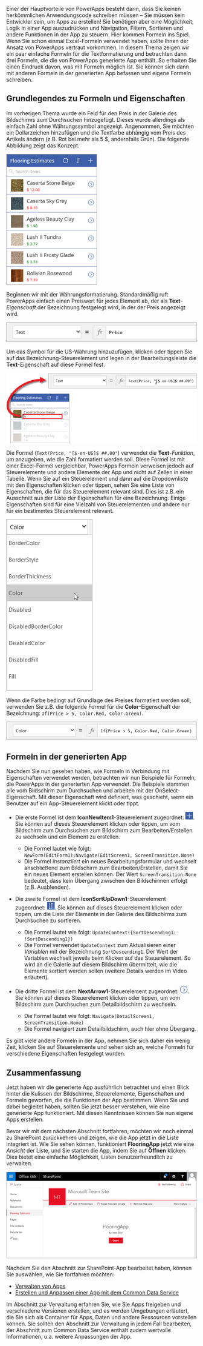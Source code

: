 Einer der Hauptvorteile von PowerApps besteht darin, dass Sie keinen herkömmlichen Anwendungscode schreiben müssen – Sie müssen kein Entwickler sein, um Apps zu erstellen! Sie benötigen aber eine Möglichkeit, Logik in einer App auszudrücken und Navigation, Filtern, Sortieren und andere Funktionen in der App zu steuern. Hier kommen Formeln ins Spiel. Wenn Sie schon einmal Excel-Formeln verwendet haben, sollte Ihnen der Ansatz von PowerApps vertraut vorkommen. In diesem Thema zeigen wir ein paar einfache Formeln für die Textformatierung und betrachten dann drei Formeln, die die von PowerApps generierte App enthält. So erhalten Sie einen Eindruck davon, was mit Formeln möglich ist. Sie können sich dann mit anderen Formeln in der generierten App befassen und eigene Formeln schreiben.

## <a name="understanding-formulas-and-properties"></a>Grundlegendes zu Formeln und Eigenschaften
Im vorherigen Thema wurde ein Feld für den Preis in der Galerie des Bildschirms zum Durchsuchen hinzugefügt. Dieses wurde allerdings als einfach Zahl ohne Währungssymbol angezeigt. Angenommen, Sie möchten ein Dollarzeichen hinzufügen und die Textfarbe abhängig vom Preis des Artikels ändern (z.B. Rot bei mehr als 5 $, andernfalls Grün). Die folgende Abbildung zeigt das Konzept.

![Textformatierung für Farbe und Währung](./media/learning-spo-app-explore-formulas/text-formatting.png)

Beginnen wir mit der Währungsformatierung. Standardmäßig ruft PowerApps einfach einen Preiswert für jedes Element ab, der als **Text**-*Eigenschaft* der Bezeichnung festgelegt wird, in der der Preis angezeigt wird.

![Standardformatierung für Preis](./media/learning-spo-app-explore-formulas/price-default.png)

Um das Symbol für die US-Währung hinzuzufügen, klicken oder tippen Sie auf das Bezeichnung-Steuerelement und legen in der Bearbeitungsleiste die **Text**-Eigenschaft auf diese Formel fest.

![Währungsformatierung für Preis](./media/learning-spo-app-explore-formulas/price-formatted.png)

Die Formel (`Text(Price, "[$-en-US]$ ##.00"`) verwendet die **Text**-*Funktion*, um anzugeben, wie die Zahl formatiert werden soll. Diese Formel ist mit einer Excel-Formel vergleichbar, PowerApps Formeln verweisen jedoch auf Steuerelemente und andere Elemente der App und nicht auf Zellen in einer Tabelle. Wenn Sie auf ein Steuerelement und dann auf die Dropdownliste mit den Eigenschaften klicken oder tippen, sehen Sie eine Liste von Eigenschaften, die für das Steuerelement relevant sind. Dies ist z.B. ein Ausschnitt aus der Liste der Eigenschaften für eine Bezeichnung. Einige Eigenschaften sind für eine Vielzahl von Steuerelementen und andere nur für ein bestimmtes Steuerelement relevant.

![Eigenschaften festlegen](./media/learning-spo-app-explore-formulas/properties.png)

Wenn die Farbe bedingt auf Grundlage des Preises formatiert werden soll, verwenden Sie z.B. die folgende Formel für die **Color**-Eigenschaft der Bezeichnung: `If(Price > 5, Color.Red, Color.Green)`.

![Formatierung der Farbe für den Preis](./media/learning-spo-app-explore-formulas/color-formatted.png)

## <a name="formulas-included-in-the-generated-app"></a>Formeln in der generierten App
Nachdem Sie nun gesehen haben, wie Formeln in Verbindung mit Eigenschaften verwendet werden, betrachten wir nun Beispiele für Formeln, die PowerApps in der generierten App verwendet. Die Beispiele stammen alle vom Bildschirm zum Durchsuchen und arbeiten mit der OnSelect-Eigenschaft. Mit dieser Eigenschaft wird definiert, was geschieht, wenn ein Benutzer auf ein App-Steuerelement klickt oder tippt.

* Die erste Formel ist dem **IconNewItem1**-Steuerelement zugeordnet: ![Symbol für neues Element](./media/learning-spo-app-explore-formulas/icon-add-item.png). Sie können auf dieses Steuerelement klicken oder tippen, um vom Bildschirm zum Durchsuchen zum Bildschirm zum Bearbeiten/Erstellen zu wechseln und ein Element zu erstellen. 
  
  * Die Formel lautet wie folgt: `NewForm(EditForm1);Navigate(EditScreen1, ScreenTransition.None)`
  * Die Formel *instanziiert* ein neues Bearbeitungsformular und wechselt anschließend zum Bildschirm zum Bearbeiten/Erstellen, damit Sie ein neues Element erstellen können. Der Wert `ScreenTransition.None` bedeutet, dass kein Übergang zwischen den Bildschirmen erfolgt (z.B. Ausblenden).
* Die zweite Formel ist dem **IconSortUpDown1**-Steuerelement zugeordnet: ![Sortiersymbol für Galerie](./media/learning-spo-app-explore-formulas/icon-sort.png). Sie können auf dieses Steuerelement klicken oder tippen, um die Liste der Elemente in der Galerie des Bildschirms zum Durchsuchen zu sortieren.
  
  * Die Formel lautet wie folgt: `UpdateContext({SortDescending1: !SortDescending1})`
  * Die Formel verwendet `UpdateContext` zum Aktualisieren einer *Variablen* mit der Bezeichnung `SortDescending1`. Der Wert der Variablen wechselt jeweils beim Klicken auf das Steuerelement. So wird an die Galerie auf diesem Bildschirm übermittelt, wie die Elemente sortiert werden sollen (weitere Details werden im Video erläutert). 
* Die dritte Formel ist dem **NextArrow1**-Steuerelement zugeordnet: ![Pfeilsymbol zum Wechseln zu Details](./media/learning-spo-app-explore-formulas/icon-arrow.png). Sie können auf dieses Steuerelement klicken oder tippen, um vom Bildschirm zum Durchsuchen zum Detailbildschirm zu wechseln.
  
  * Die Formel lautet wie folgt: `Navigate(DetailScreen1, ScreenTransition.None)`
  * Die Formel navigiert zum Detailbildschirm, auch hier ohne Übergang.

Es gibt viele andere Formeln in der App, nehmen Sie sich daher ein wenig Zeit, klicken Sie auf Steuerelemente und sehen sich an, welche Formeln für verschiedene Eigenschaften festgelegt wurden.

## <a name="wrapping-it-all-up"></a>Zusammenfassung
Jetzt haben wir die generierte App ausführlich betrachtet und einen Blick hinter die Kulissen der Bildschirme, Steuerelemente, Eigenschaften und Formeln geworfen, die die Funktionen der App bestimmen. Wenn Sie und dabei begleitet haben, sollten Sie jetzt besser verstehen, wie eine generierte App funktioniert. Mit diesen Kenntnissen können Sie nun eigene Apps erstellen. 

Bevor wir mit dem nächsten Abschnitt fortfahren, möchten wir noch einmal zu SharePoint zurückkehren und zeigen, wie die App jetzt in die Liste integriert ist. Wie Sie sehen können, funktioniert **FlooringApp** jetzt wie eine *Ansicht* der Liste, und Sie starten die App, indem Sie auf **Öffnen** klicken. Dies bietet eine einfache Möglichkeit, Listen benutzerfreundlich zu verwalten.

![App als Ansicht einer Sharepoint-Liste](./media/learning-spo-app-explore-formulas/list-view.png)

Nachdem Sie den Abschnitt zur SharePoint-App bearbeitet haben, können Sie auswählen, wie Sie fortfahren möchten:

* [Verwalten von Apps](../manage-apps#step-1)
* [Erstellen und Anpassen einer App mit dem Common Data Service](../create-app-cds#step-1)

Im Abschnitt zur Verwaltung erfahren Sie, wie Sie Apps freigeben und verschiedene Versionen erstellen, und es werden Umgebungen erläutert, die Sie sich als Container für Apps, Daten und andere Ressourcen vorstellen können. Sie sollten den Abschnitt zur Verwaltung in jedem Fall bearbeiten, der Abschnitt zum Common Data Service enthält zudem wertvolle Informationen, u.a. weitere Anpassungen der App. 

